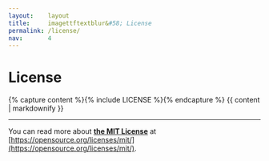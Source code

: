 ```yaml
---
layout:    layout
title:     imagettftextblur&#58; License
permalink: /license/
nav:       4
---
```


# License

{% capture content %}{% include LICENSE %}{% endcapture %}
{{ content | markdownify }}

---

You can read more about [**the MIT License**](https://opensource.org/licenses/mit/) at [https://opensource.org/licenses/mit/](https://opensource.org/licenses/mit/).
